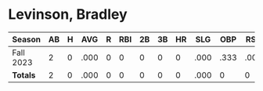 # Levinson, Bradley

| Season      | AB          | H           | AVG         | R           | RBI         | 2B          | 3B          | HR          | SLG         | OBP         | RSP         | SAF         | K           | BB          | PO          | A           | E           | FAVE        | IP          | H           | K           | BB          | R           | ER          | ERA         
| ----------- | ----------- | ----------- | ----------- | ----------- | ----------- | ----------- | ----------- | ----------- | ----------- | ----------- | ----------- | ----------- | ----------- | ----------- | ----------- | ----------- | ----------- | ----------- | ----------- | ----------- | ----------- | ----------- | ----------- | ----------- | ----------- 
| Fall 2023   | 2           | 0           | .000        | 0           | 0           | 0           | 0           | 0           | .000        | .333        | .000        | 0           | 0           | 1           | 3           | 0           | 0           | 1.000       | 0           | 0           | 0           | 0           | 0           | 0           | .000        
| **Totals**  | 2           | 0           | .000        | 0           | 0           | 0           | 0           | 0           | .000        | 0           | 0           | 0           | 0           | 1           | 3           | 0           | 0           | .000        | 0.0         | 0           | 0           | 0           | 0           | 0           | 0           
